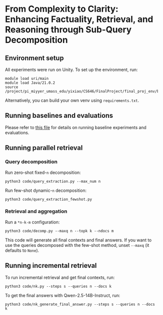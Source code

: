 # From Complexity to Clarity: Enhancing Factuality, Retrieval, and Reasoning through Sub-Query Decomposition

## Environment setup

All experiments were run on Unity. To set up the environment, run:

```
module load uri/main
module load Java/21.0.2
source /project/pi_miyyer_umass_edu/yixiao/CS646/FinalProject/final_proj_env/bin/activate
```

Alternatively, you can build your own venv using `requirements.txt`.

## Running baselines and evaluations

Please refer to [this file](https://github.com/Yixiao-Song/CS646_Final_Project/blob/master/yixiao_progress.md) for details on running baseline experiments and evaluations.

## Running parallel retrieval

### Query decomposition

Run zero-shot fixed-`n` decomposition:

```
python3 code/query_extraction.py --max_num n
```

Run few-shot dynamic-`n` decomposition:

```
python3 code/query_extraction_fewshot.py
```

### Retrieval and aggregation

Run a `*n-k-m` configuration:

```
python3 code/decomp.py --maxq n --topk k --ndocs m
```

This code will generate all final contexts and final answers. If you want to use the queries decomposed with the few-shot method, unset `--maxq` (it defaults to `None`).

## Running incremental retrieval

To run incremental retrieval and get final contexts, run:

```
python3 code/nk.py --steps s --queries n --docs k
```

To get the final answers with Qwen-2.5-14B-Instruct, run:

```
python3 code/nk_generate_final_answer.py --steps s --queries n --docs k
```
